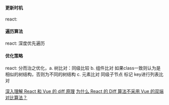 
#### 更新时机
react:

#### 遍历算法
react: 深度优先遍历

#### 优化策略
react: 分而治之优化，a. 树比对：同级比较 b. 组件比对 如果class一致则认为是相似的树结构，否则为不同的树结构 c. 元素比对 同级子节点 标记 key进行列表比对



[深入理解 React 和 Vue 的 diff 原理](https://juejin.cn/post/7255855818594254906?searchId=20230831012940F57DCE4C502637ADDEB5)
[为什么 React 的 Diff 算法不采用 Vue 的双端对比算法？](https://juejin.cn/post/7116141318853623839?searchId=2023083111553569C0AD910A8E44EAD11D)
